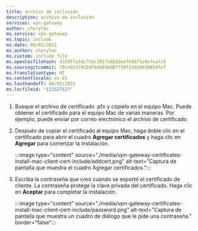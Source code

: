 ```yaml
---
title: archivo de inclusión
description: archivo de inclusión
services: vpn-gateway
author: cherylmc
ms.service: vpn-gateway
ms.topic: include
ms.date: 06/03/2021
ms.author: cherylmc
ms.custom: include file
ms.openlocfilehash: d159ffa3dc75dc3917e8b82ee7b86f1e9e7ea7c6
ms.sourcegitcommit: 70ce9237435df04b03dd0f739f23d34930059fef
ms.translationtype: HT
ms.contentlocale: es-ES
ms.lasthandoff: 06/05/2021
ms.locfileid: "111527127"
---
```

1. Busque el archivo de certificado .pfx y cópielo en el equipo Mac. Puede obtener el certificado para el equipo Mac de varias maneras. Por ejemplo, puede enviar por correo electrónico el archivo de certificado.
1. Después de copiar el certificado al equipo Mac, haga doble clic en el certificado para abrir el cuadro **Agregar certificados** y haga clic en **Agregar** para comenzar la instalación.

   :::image type="content" source="./media/vpn-gateway-certificates-install-mac-client-cert-include/addcert.png" alt-text="Captura de pantalla que muestra el cuadro Agregar certificados.":::
1. Escriba la contraseña que creó cuando se exportó el certificado de cliente. La contraseña protege la clave privada del certificado. Haga clic en **Aceptar** para completar la instalación.

   :::image type="content" source="./media/vpn-gateway-certificates-install-mac-client-cert-include/password.png" alt-text="Captura de pantalla que muestra un cuadro de diálogo que le pide una contraseña." border="false":::